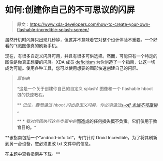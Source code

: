 # 如何:创建你自己的不可思议的闪屏

> 原文：<https://www.xda-developers.com/how-to-create-your-own-flashable-incredible-splash-screen/>

虽然开机时闪屏只出现几秒钟，但这并不意味着它对整个设计体验不重要。一个好看的飞溅图像真的刷新手机。

现在，有很多自定义闪屏可用，并且有很多可供选择。然而，可能只有一个特定的图像是你真正想要的闪屏。XDA 成员 [deficitism](http://forum.xda-developers.com/member.php?u=534126 "View Public Profile") 为你创造了一个指南，让这一切成为可能。使用各种工具，您可以使用想要的图形快速创建自己的闪屏。

> *原帖由*
> 
>  *这是一个关于创建你自己的自定义 splash1 图像和一个 flashable hboot 包的快速教程。
> 
> ** *记住，要想通过 hboot 闪出自定义闪屏，你必须通过*[*s-off 永远不可撤销*](http://www.unrevoked.com/forever) *。*
> 
> ** * *我对您因执行这些步骤中的***而造成的任何损失概不负责。它们仅用于教育目的。***

 **该指南包括一个“android-info.txt”，专门针对 Droid Incredible。为了将其刷新到另一台设备，您必须更改 txt 文件中的信息。

在[主题](http://forum.xda-developers.com/showthread.php?t=753788)中查看指南并下载。**